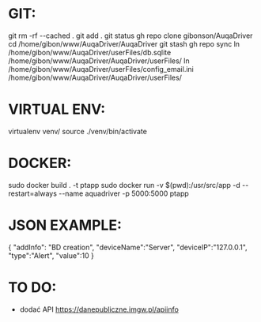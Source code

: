 # GIT:

git rm -rf --cached .
git add .
git status
gh repo clone gibonson/AuqaDriver
cd /home/gibon/www/AuqaDriver/AuqaDriver
git stash
gh repo sync
ln /home/gibon/www/AuqaDriver/userFiles/db.sqlite /home/gibon/www/AuqaDriver/AuqaDriver/userFiles/
ln /home/gibon/www/AuqaDriver/userFiles/config_email.ini /home/gibon/www/AuqaDriver/AuqaDriver/userFiles/

# VIRTUAL ENV:
virtualenv venv/
source ./venv/bin/activate

# DOCKER:
sudo docker build . -t ptapp
sudo docker run -v $(pwd):/usr/src/app -d --restart=always --name aquadriver -p 5000:5000 ptapp 

# JSON EXAMPLE:

{
"addInfo": "BD creation",
"deviceName":"Server",
"deviceIP":"127.0.0.1",
"type":"Alert",
"value":10
}

# TO DO:
 - dodać API https://danepubliczne.imgw.pl/apiinfo